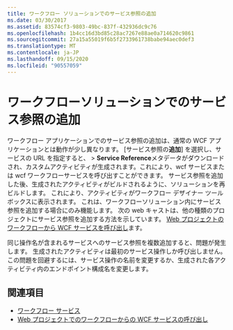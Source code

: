 ```yaml
---
title: ワークフロー ソリューションでのサービス参照の追加
ms.date: 03/30/2017
ms.assetid: 83574cf3-9803-49bc-837f-432936dc9c76
ms.openlocfilehash: 1b4cc16d3bd85c28ac7267e88ae0a714620c9861
ms.sourcegitcommit: 27a15a55019f6b5f2733961738babe94aec0def3
ms.translationtype: MT
ms.contentlocale: ja-JP
ms.lasthandoff: 09/15/2020
ms.locfileid: "90557059"
---
```

# <a name="add-a-service-reference-in-a-workflow-solution"></a>ワークフローソリューションでのサービス参照の追加

ワークフロー アプリケーションでのサービス参照の追加は、通常の WCF アプリケーションとは動作が少し異なります。 [サービス参照の**追加**] を選択し、サービスの URL を指定すると、  >  **Service Reference**メタデータがダウンロードされ、カスタムアクティビティが生成されます。これにより、wcf サービスまたは wcf ワークフローサービスを呼び出すことができます。 サービス参照を追加した後、生成されたアクティビティがビルドされるように、ソリューションを再ビルドします。 これにより、アクティビティがワークフロー デザイナー ツールボックスに表示されます。 これは、ワークフローソリューション内にサービス参照を追加する場合にのみ機能します。 次の web キャストは、他の種類のプロジェクトにサービス参照を追加する方法を示しています。 [Web プロジェクトのワークフローから WCF サービスを呼び出し](/archive/blogs/endpoint/how-to-consume-a-wcf-service-from-a-wf4-workflow)ます。

同じ操作名が含まれるサービスへのサービス参照を複数追加すると、問題が発生します。 生成されたアクティビティは最初のサービス操作しか呼び出しません。 この問題を回避するには、サービス操作の名前を変更するか、生成された各アクティビティ内のエンドポイント構成名を変更します。

## <a name="see-also"></a>関連項目

- [ワークフロー サービス](workflow-services.md)
- [Web プロジェクトでのワークフローからの WCF サービスの呼び出し](/archive/blogs/endpoint/how-to-consume-a-wcf-service-from-a-wf4-workflow)
